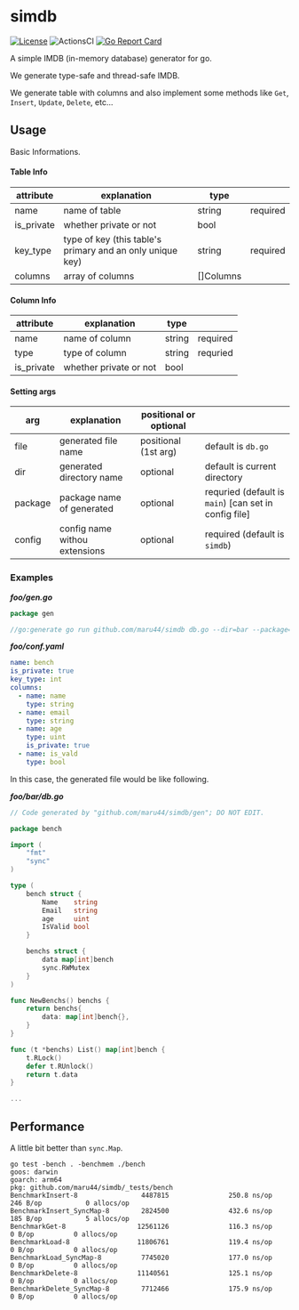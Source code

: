 # simdb

[![License](https://img.shields.io/badge/license-MIT-blue.svg)](https://github.com/maru44/scheman/blob/master/LICENSE)
![ActionsCI](https://github.com/maru44/simdb/workflows/Test%20Lint/badge.svg)
[![Go Report Card](https://goreportcard.com/badge/github.com/maru44/simdb)](https://goreportcard.com/report/github.com/maru44/simdb)

A simple IMDB (in-memory database) generator for go.

We generate type-safe and thread-safe IMDB.

We generate table with columns and also implement some methods like `Get`, `Insert`, `Update`, `Delete`, etc...

## Usage

Basic Informations.

#### Table Info

| attribute  | explanation                                               | type      |          |
| ---------- | --------------------------------------------------------- | --------- | -------- |
| name       | name of table                                             | string    | required |
| is_private | whether private or not                                    | bool      |
| key_type   | type of key (this table's primary and an only unique key) | string    | required |
| columns    | array of columns                                          | []Columns |          |

#### Column Info

| attribute  | explanation            | type   |          |
| ---------- | ---------------------- | ------ | -------- |
| name       | name of column         | string | required |
| type       | type of column         | string | requried |
| is_private | whether private or not | bool   |          |

#### Setting args

| arg     | explanation                   | positional or optional |                                                       |
| ------- | ----------------------------- | ---------------------- | ----------------------------------------------------- |
| file    | generated file name           | positional (1st arg)   | default is `db.go`                                    |
| dir     | generated directory name      | optional               | default is current directory                          |
| package | package name of generated     | optional               | requried (default is `main`) [can set in config file] |
| config  | config name withou extensions | optional               | required (default is `simdb`)                         |

### Examples

**_foo/gen.go_**

```go
package gen

//go:generate go run github.com/maru44/simdb db.go --dir=bar --package=bench --config=conf

```

**_foo/conf.yaml_**

```yaml
name: bench
is_private: true
key_type: int
columns:
  - name: name
    type: string
  - name: email
    type: string
  - name: age
    type: uint
    is_private: true
  - name: is_vald
    type: bool
```

In this case, the generated file would be like following.

**_foo/bar/db.go_**

```go
// Code generated by "github.com/maru44/simdb/gen"; DO NOT EDIT.

package bench

import (
	"fmt"
	"sync"
)

type (
	bench struct {
		Name    string
		Email   string
		age     uint
		IsValid bool
	}

	benchs struct {
		data map[int]bench
		sync.RWMutex
	}
)

func NewBenchs() benchs {
	return benchs{
		data: map[int]bench{},
	}
}

func (t *benchs) List() map[int]bench {
	t.RLock()
	defer t.RUnlock()
	return t.data
}

...

```

## Performance

A little bit better than `sync.Map`.

```
go test -bench . -benchmem ./bench
goos: darwin
goarch: arm64
pkg: github.com/maru44/simdb/_tests/bench
BenchmarkInsert-8                4487815               250.8 ns/op         246 B/op           0 allocs/op
BenchmarkInsert_SyncMap-8        2824500               432.6 ns/op         185 B/op           5 allocs/op
BenchmarkGet-8                  12561126               116.3 ns/op             0 B/op          0 allocs/op
BenchmarkLoad-8                 11806761               119.4 ns/op             0 B/op          0 allocs/op
BenchmarkLoad_SyncMap-8          7745020               177.0 ns/op             0 B/op          0 allocs/op
BenchmarkDelete-8               11140561               125.1 ns/op             0 B/op          0 allocs/op
BenchmarkDelete_SyncMap-8        7712466               175.9 ns/op             0 B/op          0 allocs/op
```
